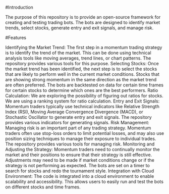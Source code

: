 #Introduction

The purpose of this repository is to provide an open-source framework for creating and testing trading bots. The bots are designed to identify market trends, select stocks, generate entry and exit signals, and manage risk.

#Features

Identifying the Market Trend: The first step in a momentum trading strategy is to identify the trend of the market. This can be done using technical analysis tools like moving averages, trend lines, or chart patterns. The repository provides various tools for this purpose.
Selecting Stocks: Once the market trend has been identified, the next step is to select the stocks that are likely to perform well in the current market conditions. Stocks that are showing strong momentum in the same direction as the market trend are often preferred. The bots are backtested on data for certain time frames for certain stocks to determine which ones are the best performers.
Ratio Calculation: We are exploring the possibility of figuring out ratios for stocks. We are using a ranking system for ratio calculation.
Entry and Exit Signals: Momentum traders typically use technical indicators like Relative Strength Index (RSI), Moving Average Convergence Divergence (MACD), or Stochastic Oscillator to generate entry and exit signals. The repository provides various indicators for generating signals.
Risk Management: Managing risk is an important part of any trading strategy. Momentum traders often use stop-loss orders to limit potential losses, and may also use position sizing techniques to manage their exposure to individual trades. The repository provides various tools for managing risk.
Monitoring and Adjusting the Strategy: Momentum traders need to continually monitor the market and their positions to ensure that their strategy is still effective. Adjustments may need to be made if market conditions change or if the strategy is not performing as expected. The bots are set on a timer to search for stocks and redo the tournament style.
Integration with Cloud Environment: The code is integrated into a cloud environment to enable scalability and accessibility. This allows users to easily run and test the bots on different stocks and time frames.
